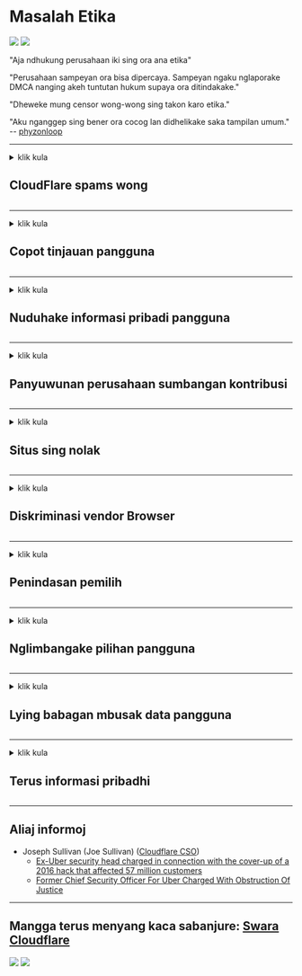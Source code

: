 # Masalah Etika

![](https://codeberg.org/crimeflare/cloudflare-tor/media/branch/master/image/itsreallythatbad.jpg)
![](https://codeberg.org/crimeflare/cloudflare-tor/media/branch/master/image/telegram/c81238387627b4bfd3dcd60f56d41626.jpg)

"Aja ndhukung perusahaan iki sing ora ana etika"

"Perusahaan sampeyan ora bisa dipercaya. Sampeyan ngaku nglaporake DMCA nanging akeh tuntutan hukum supaya ora ditindakake."

"Dheweke mung censor wong-wong sing takon karo etika."

"Aku nganggep sing bener ora cocog lan didhelikake saka tampilan umum."  -- [phyzonloop](https://twitter.com/phyzonloop)


---


<details>
<summary>klik kula

## CloudFlare spams wong
</summary>


Cloudflare ngirim email spam menyang pangguna non-Cloudflare.

- Mung ngirim email menyang pelanggan sing wis milih
- Yen pangguna ujar "mandeg", banjur mungkasi ngirim email

Iku prasaja. Nanging Cloudflare ora peduli.
Cloudflare ujar nggunakake layanan kasebut bisa mungkasi kabeh spammer utawa penyerang.
Kepiye carane bisa mandhegake Cloudflare tanpa ngaktifake Cloudflare?


| 🖼 | 🖼 |
| --- | --- |
| ![](https://codeberg.org/crimeflare/cloudflare-tor/media/branch/master/image/cfspam01.jpg) | ![](https://codeberg.org/crimeflare/cloudflare-tor/media/branch/master/image/cfspam03.jpg) |
| ![](https://codeberg.org/crimeflare/cloudflare-tor/media/branch/master/image/cfspam02.jpg) | ![](https://codeberg.org/crimeflare/cloudflare-tor/media/branch/master/image/cfspambrittany.jpg)<br>![](https://codeberg.org/crimeflare/cloudflare-tor/media/branch/master/image/cfspamtwtr.jpg) |

</details>

---

<details>
<summary>klik kula

## Copot tinjauan pangguna
</summary>


Tinjauan negatif sensor sensor Cloudflare.
Yen sampeyan ngirim teks anti-Cloudflare ing Twitter, sampeyan bisa entuk balesan saka karyawan Cloudflare kanthi pesen "Ora, ora".
Yen sampeyan ngirim review negatif ing situs review, dheweke bakal nyoba menehi sensor.


| 🖼 | 🖼 |
| --- | --- |
| ![](https://codeberg.org/crimeflare/cloudflare-tor/media/branch/master/image/cfcenrev_01.jpg)<br>![](https://codeberg.org/crimeflare/cloudflare-tor/media/branch/master/image/cfcenrev_02.jpg) | ![](https://codeberg.org/crimeflare/cloudflare-tor/media/branch/master/image/cfcenrev_03.jpg) |

</details>

---

<details>
<summary>klik kula

## Nuduhake informasi pribadi pangguna
</summary>


Cloudflare duwe masalah gangguan sing akeh.
Cloudflare nuduhake informasi pribadi saka wong-wong sing ngeluh babagan situs sing dadi tuan rumah.
Dheweke kadang njaluk sampeyan menehi ID sing sejati.
Yen sampeyan ora pengin diganggu, nyerang, digeget utawa dipateni, sampeyan luwih adoh saka situs web Cloudflared.


| 🖼 | 🖼 |
| --- | --- |
| ![](https://codeberg.org/crimeflare/cloudflare-tor/media/branch/master/image/cfdox_what.jpg) | ![](https://codeberg.org/crimeflare/cloudflare-tor/media/branch/master/image/cfdox_swat.jpg) |
| ![](https://codeberg.org/crimeflare/cloudflare-tor/media/branch/master/image/cfdox_kill.jpg) | ![](https://codeberg.org/crimeflare/cloudflare-tor/media/branch/master/image/cfdox_threat.jpg) |
| ![](https://codeberg.org/crimeflare/cloudflare-tor/media/branch/master/image/cfdox_dox.jpg) | ![](https://codeberg.org/crimeflare/cloudflare-tor/media/branch/master/image/cfdox_ex1.jpg)<br>![](https://codeberg.org/crimeflare/cloudflare-tor/media/branch/master/image/cfdox_ex2.jpg) |

</details>

---

<details>
<summary>klik kula

## Panyuwunan perusahaan sumbangan kontribusi
</summary>


CloudFlare njaluk sumbangan amal.
Mesthine kaget manawa perusahaan Amerika bakal njaluk amal bebarengan karo organisasi nirlaba sing nduweni sabab sing apik.
Yen sampeyan seneng ngalangi wong utawa mbuang wektu wong liya, sampeyan bisa uga pengin nggawe pizza kanggo karyawan Cloudflare.


![](https://codeberg.org/crimeflare/cloudflare-tor/media/branch/master/image/cfdonate.jpg)

</details>

---

<details>
<summary>klik kula

## Situs sing nolak
</summary>


Apa sing bakal sampeyan lakoni yen situs sampeyan mudhun?
Ana laporan manawa Cloudflare mbusak konfigurasi pangguna utawa layanan mandeg tanpa menehi peringatan, meneng.
Kita saranake sampeyan nemokake panyedhiya sing luwih apik.

![](https://codeberg.org/crimeflare/cloudflare-tor/media/branch/master/image/cftmnt.jpg)

</details>

---

<details>
<summary>klik kula

## Diskriminasi vendor Browser
</summary>


CloudFlare menehi perawatan luwih disenengi kanggo wong-wong sing nggunakake Firefox nalika menehi perawatan musuhan kanggo pangguna sing dudu Tor-Browser liwat Tor.
Pangguna Tor sing kanthi bener nolak kanggo nglakokake javascript tanpa gratis uga nampa perawatan musuhan.
Ketimpangan akses iki minangka penyalahgunaan netralitas lan penyalahgunaan kekuwatan.

![](https://codeberg.org/crimeflare/cloudflare-tor/media/branch/master/image/browdifftbcx.gif)

- Ngiwa: Tor Browser, Tengen: Chrome. Alamat IP sing padha.

![](https://codeberg.org/crimeflare/cloudflare-tor/media/branch/master/image/browserdiff.jpg)

- Ngiwa: Kunci Javascript Tor Browser, Aktif Cookie
- Tengen: Aktifake Javascript Chrome, Cilik Cookie

![](https://codeberg.org/crimeflare/cloudflare-tor/media/branch/master/image/cfsiryoublocked.jpg)

- QuteBrowser (browser cilik) tanpa Tor (Clearnet IP)

| ***Browser*** | ***Akses perawatan*** |
| --- | --- |
| Tor Browser (Javascript aktif) | akses dileksanakake |
| Firefox (Javascript aktif) | akses diremehake |
| Chromium (Javascript aktif) | akses diremehake |
| Chromium or Firefox (Javascript dipatèni) | akses ditolak |
| Chromium or Firefox (Cookie dipatèni) | akses ditolak |
| QuteBrowser | akses ditolak |
| lynx | akses ditolak |
| w3m | akses ditolak |
| wget | akses ditolak |


Napa nggunakake tombol Audio kanggo ngatasi tantangan gampang?

Ya, ana tombol audio, nanging mesthi ora bisa digunakake ing Tor.
Sampeyan bakal entuk pesen iki nalika sampeyan ngeklik:

```
Coba maneh mengko
Komputer utawa jaringan sampeyan bisa ngirim pitakon otomatis.
Kanggo nglindhungi pangguna, kita ora bisa ngetrapake panjaluk sampeyan saiki.
Kanggo rincian liyane, bukak kaca pitulung
```

</details>

---

<details>
<summary>klik kula

## Penindasan pemilih
</summary>


Pamilih ing negara-negara AS ndaftar kanggo milih pungkasan situs web sekretaris negara ing negara sing dipanggoni.
Pejabat sekretaris negara sing dikuasai Republik melu opresi pemilih kanthi ngunjungi situs web sekretaris negara liwat Cloudflare.
Perawatan Cloudflare kanggo pangguna Tor, posisi MITM minangka pusat pengawasan global, lan peran ngrugekake sakabehe nggawe calon pamilih ora gelem ndhaptar.
Liberal utamane ngrasuk privasi.
Formulir pamilih ngumpulake informasi sensitif babagan penyelenggaraan politik pemilih, alamat fisik pribadi, nomer keamanan sosial, lan tanggal lair.
Umume negara mung nggawe subset saka informasi kasebut, nanging Cloudflare ndeleng kabeh informasi kasebut nalika ana wong sing milih.

Elinga yen registrasi kertas ora ngalangi Cloudflare amarga sekretaris karyawan staf data data negara bisa nggunakake situs web Cloudflare kanggo mlebu data kasebut.

| 🖼 | 🖼 |
| --- | --- |
| ![](https://codeberg.org/crimeflare/cloudflare-tor/media/branch/master/image/cfvotm_01.jpg) | ![](https://codeberg.org/crimeflare/cloudflare-tor/media/branch/master/image/cfvotm_02.jpg) |

- Change.org minangka situs web sing misuwur kanggo ngumpulake swara lan tumindak.
“wong ing endi-endi miwiti kampanye, nggedhekake pendukung, lan nggarap keputusan sing nggawe solusi kanggo nyopir solusi.”
Sayange, akeh wong ora bisa ndeleng perubahan.org amarga panyaring agresif Cloudflare.
Dheweke disekat kanggo menehi tandha petisyen kasebut, saengga ora kalebu saka proses demokratis.
Nggunakake platform non-cloudflared liyane kayata OpenPetition mbantu mbatasi masalah kasebut.

| 🖼 | 🖼 |
| --- | --- |
| ![](https://codeberg.org/crimeflare/cloudflare-tor/media/branch/master/image/changeorgasn.jpg) | ![](https://codeberg.org/crimeflare/cloudflare-tor/media/branch/master/image/changeorgtor.jpg) |

- "Project Athenian" Cloudflare nawakake perlindungan level perusahaan gratis kanggo situs web pemilihan negara lan lokal.
Dheweke kandha, "konstituen bisa ngakses informasi pemilihan lan registrasi pamilih" nanging iki ngapusi amarga akeh wong sing ora bisa nggoleki situs kasebut.

</details>

---

<details>
<summary>klik kula

## Nglimbangake pilihan pangguna
</summary>


Yen sampeyan milih metu, sampeyan ngarepake ora nampa email babagan iki.
Cloudflare nglirwakake pilihan pangguna lan nuduhake data karo perusahaan pihak katelu tanpa idin saka pelanggan.
Yen sampeyan nggunakake rencana gratis, dheweke kadang ngirim email menyang sampeyan njaluk tuku langganan saben wulan.

![](https://codeberg.org/crimeflare/cloudflare-tor/media/branch/master/image/cfviopl_tp.jpg)

</details>

---

<details>
<summary>klik kula

## Lying babagan mbusak data pangguna
</summary>


Miturut blog pelanggan ex-cloudflare iki, Cloudflare ngapusi babagan mbusak akun.
Saiki, akeh perusahaan sing njaga data sawise sampeyan ditutup utawa mbusak akun.
Umume perusahaan sing apik nyebutake babagan kabijakan privasi.
Cloudflare? Ora.

```
2019-08-05 CloudFlare ngirim konfirmasi yen dheweke bakal ngilangi akunku.
2019-10-02 Aku nampa email saka CloudFlare "amarga aku iki pelanggan"
```

Cloudflare ora ngerti babagan tembung "mbusak".
Yen bener-bener diilangi, kenapa bekas pelanggan iki entuk email?
Dheweke uga ujar manawa kabijakan privasi Cloudflare ora nyebutake.

```
Kabijakan privasi anyar dheweke ora bisa nyebutake penylametan data sajrone setaun.
```

![](https://codeberg.org/crimeflare/cloudflare-tor/media/branch/master/image/cfviopl_notdel.jpg)

Kepiye sampeyan bisa dipercaya Cloudflare yen kabijakan privasi dheweke LIE?

</details>

---

<details>
<summary>klik kula

## Terus informasi pribadhi
</summary>


Mbusak akun Cloudflare level hard.

```
Kirim tiket dhukungan nganggo kategori "Akun",
lan njaluk mbusak akun ing awak pesen.
Sampeyan ora duwe domain utawa kertu kredit sing dipasang ing akun sadurunge njaluk pambusakan.
```

Sampeyan bakal nampa email konfirmasi iki.

![](https://codeberg.org/crimeflare/cloudflare-tor/media/branch/master/image/cf_deleteandkeep.jpg)

"Kita wis miwiti proses panjalukan pambusakan sampeyan" nanging "Kita bakal terus nyimpen informasi pribadi".

Apa sampeyan bisa "dipercaya"?

</details>

---

## Aliaj informoj

- Joseph Sullivan (Joe Sullivan) ([Cloudflare CSO](https://twitter.com/eastdakota/status/1296522269313785862))
  - [Ex-Uber security head charged in connection with the cover-up of a 2016 hack that affected 57 million customers](https://www.businessinsider.com/uber-data-hack-security-head-joe-sullivan-charged-cover-up-2020-8)
  - [Former Chief Security Officer For Uber Charged With Obstruction Of Justice](https://www.justice.gov/usao-ndca/pr/former-chief-security-officer-uber-charged-obstruction-justice)


---

## Mangga terus menyang kaca sabanjure:   [Swara Cloudflare](../PEOPLE.md)

![](https://codeberg.org/crimeflare/cloudflare-tor/media/branch/master/image/freemoldybread.jpg)
![](https://codeberg.org/crimeflare/cloudflare-tor/media/branch/master/image/cfisnotanoption.jpg)
